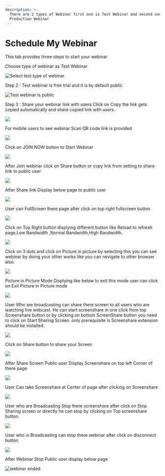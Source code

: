 ```yaml
---
description: >-
  There are 2 types of Webinar first one is Test Webinar and second one is
  Production Webinar
---
```


# Schedule My Webinar

This tab provides three steps to start your webinar

Choose type of webinar as Test Webinar

![Select test type of webinar](../.gitbook/assets/step-_webinar.PNG)

Step 2 : Test webinar is free trial and it is by default public

![Test webinar is public ](../.gitbook/assets/test_step_2.PNG)

Step 3 : Share your webinar link with users Click on Copy the link gets copied automatically and share copied link with users.

![](../.gitbook/assets/image%20%2843%29.png)

For mobile users to see webinar Scan QR code link is provided

![](../.gitbook/assets/image%20%28249%29.png)

Click on JOIN NOW button to Start Webinar

![](../.gitbook/assets/image%20%2888%29.png)

After Join webinar click on Share button or copy link from setting to share link to public user

![](../.gitbook/assets/image%20%28139%29.png)

After Share link Display below page to public user

![](../.gitbook/assets/image%20%2887%29.png)

User can FullScreen there page after click on top right fullscreen button

![](../.gitbook/assets/image%20%284%29.png)

  
Click on Top Right button displying different button like Reload to refresh page,Low Bandwidth ,Normal Bandwidth,High Bandwidth.

![](../.gitbook/assets/image%20%28189%29.png)

Click on  3 dots and click on Picture in picture by selecting this you can see webinar by doing your other works like you can nevigate to other browser also.

![](../.gitbook/assets/image%20%2899%29.png)

Picture in Picture Mode Displying like below to exit this mode user can click on Exit Picture in Picture mode

![](../.gitbook/assets/image%20%28183%29.png)

User Who are broadcasting can share there screen to all users who are watching live webcast. He can start screenshare in one click from top Screenshare button or by clicking on bottom ScreenShare button you need to click on Start Sharing Screen. only prerequisite is Screenshare extension should be installed.

![](../.gitbook/assets/image%20%28168%29.png)

Click on Share button to share your Screen

![](../.gitbook/assets/image%20%28125%29.png)

After Share Screen Public user Display Screenshare on top left Corner of there page 

![](../.gitbook/assets/image%20%2864%29.png)

User Can take Screenshare at Center of page after clicking on Screenshare 

![](../.gitbook/assets/image%20%2896%29.png)

User who are Broadcasting Stop there screenshare after click on Stop Sharing screen or directly he can stop by clicking on Top screenshare button.

![](../.gitbook/assets/image%20%283%29.png)

User who is Broadcasting can stop there webinar after click on disconnect button

![](../.gitbook/assets/image%20%2856%29.png)

After Webinar Stop Public user display below page

![webinar ended](../.gitbook/assets/image%20%28196%29.png)










